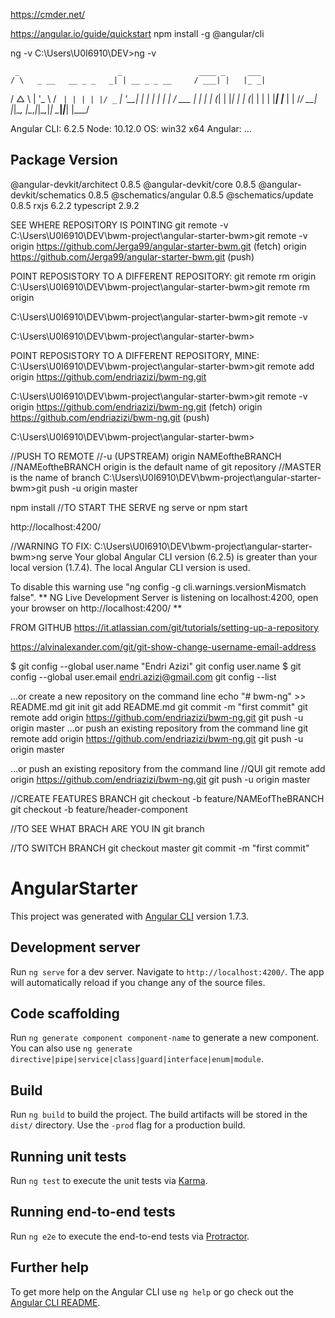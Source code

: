 https://cmder.net/

https://angular.io/guide/quickstart
npm install -g @angular/cli

ng -v
C:\Users\U0I6910\DEV>ng -v

     _                      _                 ____ _     ___
    / \   _ __   __ _ _   _| | __ _ _ __     / ___| |   |_ _|
   / △ \ | '_ \ / _` | | | | |/ _` | '__|   | |   | |    | |
  / ___ \| | | | (_| | |_| | | (_| | |      | |___| |___ | |
 /_/   \_\_| |_|\__, |\__,_|_|\__,_|_|       \____|_____|___|
                |___/


Angular CLI: 6.2.5
Node: 10.12.0
OS: win32 x64
Angular:
...

Package                      Version
------------------------------------------------------
@angular-devkit/architect    0.8.5
@angular-devkit/core         0.8.5
@angular-devkit/schematics   0.8.5
@schematics/angular          0.8.5
@schematics/update           0.8.5
rxjs                         6.2.2
typescript                   2.9.2


SEE WHERE REPOSITORY IS POINTING
git remote -v
C:\Users\U0I6910\DEV\bwm-project\angular-starter-bwm>git remote -v
origin  https://github.com/Jerga99/angular-starter-bwm.git (fetch)
origin  https://github.com/Jerga99/angular-starter-bwm.git (push)

POINT REPOSISTORY TO A DIFFERENT REPOSITORY:
git remote rm origin
C:\Users\U0I6910\DEV\bwm-project\angular-starter-bwm>git remote rm origin

C:\Users\U0I6910\DEV\bwm-project\angular-starter-bwm>git remote -v

C:\Users\U0I6910\DEV\bwm-project\angular-starter-bwm>

POINT REPOSISTORY TO A DIFFERENT REPOSITORY, MINE:
C:\Users\U0I6910\DEV\bwm-project\angular-starter-bwm>git remote add origin https://github.com/endriazizi/bwm-ng.git

C:\Users\U0I6910\DEV\bwm-project\angular-starter-bwm>git remote -v
origin  https://github.com/endriazizi/bwm-ng.git (fetch)
origin  https://github.com/endriazizi/bwm-ng.git (push)

C:\Users\U0I6910\DEV\bwm-project\angular-starter-bwm>

//PUSH TO REMOTE
//-u (UPSTREAM) origin NAMEoftheBRANCH
//NAMEoftheBRANCH origin is the default name of git repository
//MASTER is the name of branch
C:\Users\U0I6910\DEV\bwm-project\angular-starter-bwm>git push -u origin master

npm install
//TO START THE SERVE
ng serve or npm start

http://localhost:4200/

//WARNING TO FIX:
C:\Users\U0I6910\DEV\bwm-project\angular-starter-bwm>ng serve
Your global Angular CLI version (6.2.5) is greater than your local
version (1.7.4). The local Angular CLI version is used.

To disable this warning use "ng config -g cli.warnings.versionMismatch false".
** NG Live Development Server is listening on localhost:4200, open your browser on http://localhost:4200/ **



FROM GITHUB
https://it.atlassian.com/git/tutorials/setting-up-a-repository

https://alvinalexander.com/git/git-show-change-username-email-address

$ git config --global user.name "Endri Azizi"
git config user.name
$ git config --global user.email endri.azizi@gmail.com
git config --list

…or create a new repository on the command line
echo "# bwm-ng" >> README.md
git init
git add README.md
git commit -m "first commit"
git remote add origin https://github.com/endriazizi/bwm-ng.git
git push -u origin master
…or push an existing repository from the command line
git remote add origin https://github.com/endriazizi/bwm-ng.git
git push -u origin master

…or push an existing repository from the command line
//QUI
git remote add origin https://github.com/endriazizi/bwm-ng.git
git push -u origin master


//CREATE FEATURES BRANCH
git checkout -b feature/NAMEofTheBRANCH
git checkout -b feature/header-component

//TO SEE WHAT BRACH ARE YOU IN
git branch

//TO SWITCH BRANCH
git checkout master
git commit -m "first commit"

# AngularStarter

This project was generated with [Angular CLI](https://github.com/angular/angular-cli) version 1.7.3.

## Development server

Run `ng serve` for a dev server. Navigate to `http://localhost:4200/`. The app will automatically reload if you change any of the source files.

## Code scaffolding

Run `ng generate component component-name` to generate a new component. You can also use `ng generate directive|pipe|service|class|guard|interface|enum|module`.

## Build

Run `ng build` to build the project. The build artifacts will be stored in the `dist/` directory. Use the `-prod` flag for a production build.

## Running unit tests

Run `ng test` to execute the unit tests via [Karma](https://karma-runner.github.io).

## Running end-to-end tests

Run `ng e2e` to execute the end-to-end tests via [Protractor](http://www.protractortest.org/).

## Further help

To get more help on the Angular CLI use `ng help` or go check out the [Angular CLI README](https://github.com/angular/angular-cli/blob/master/README.md).
